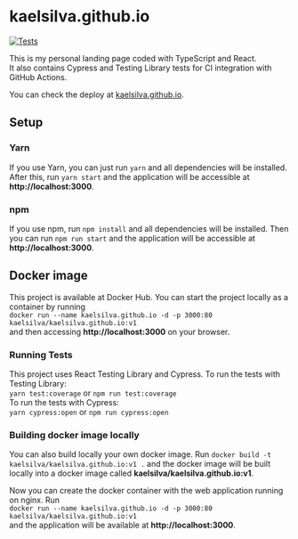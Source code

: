 # kaelsilva.github.io

[![Tests](https://github.com/kaelsilva/kaelsilva.github.io/actions/workflows/main.yml/badge.svg)](https://github.com/kaelsilva/kaelsilva.github.io/actions/workflows/main.yml)

This is my personal landing page coded with TypeScript and React.  
It also contains Cypress and Testing Library tests for CI integration with GitHub Actions.

You can check the deploy at [kaelsilva.github.io](https://kaelsilva.github.io).

## Setup

### Yarn

If you use Yarn, you can just run `yarn` and all dependencies will be installed. After this, run `yarn start` and the application will be accessible at **http://localhost:3000**.

### npm

If you use npm, run `npm install` and all dependencies will be installed. Then you can run `npm run start` and the application will be accessible at **http://localhost:3000**.

## Docker image

This project is available at Docker Hub. You can start the project locally as a container by running  
`docker run --name kaelsilva.github.io -d -p 3000:80 kaelsilva/kaelsilva.github.io:v1`  
and then accessing **http://localhost:3000** on your browser.

### Running Tests

This project uses React Testing Library and Cypress. To run the tests with Testing Library:  
`yarn test:coverage` or `npm run test:coverage`  
To run the tests with Cypress:  
`yarn cypress:open` or `npm run cypress:open`

### Building docker image locally

You can also build locally your own docker image. Run `docker build -t kaelsilva/kaelsilva.github.io:v1 .` and the docker image will be built locally into a docker image called **kaelsilva/kaelsilva.github.io:v1**.

Now you can create the docker container with the web application running on nginx. Run  
`docker run --name kaelsilva.github.io -d -p 3000:80 kaelsilva/kaelsilva.github.io:v1`  
and the application will be available at **http://localhost:3000**.
